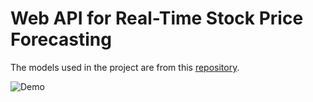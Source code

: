 # Web API for Real-Time Stock Price Forecasting

The models used in the project are from this [repository](https://github.com/saifx19/multivariate-lstm-stock-price-prediction).


![Demo](https://github.com/saifx19/stock-price-forecasting-api/issues/1#issue-2716477387)
